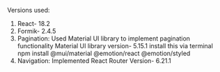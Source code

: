 Versions used:

1) React- 18.2
2) Formik- 2.4.5
3) Pagination: Used Material UI library to implement pagination functionality
    Material UI library version- 5.15.1 
    install this via terminal  npm install @mui/material @emotion/react @emotion/styled  
4) Navigation: Implemented React Router
    Version- 6.21.1
